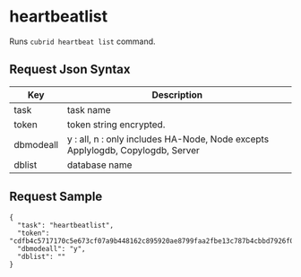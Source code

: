 # heartbeatlist

Runs `cubrid heartbeat list` command.

## Request Json Syntax

| **Key** | **Description** |
| --- | --- |
| task | task name |
| token | token string encrypted. |
| dbmodeall | y : all, n : only includes HA-Node, Node excepts Applylogdb, Copylogdb, Server |
| dblist | database name |

## Request Sample

```
{
  "task": "heartbeatlist",
  "token": "cdfb4c5717170c5e673cf07a9b448162c895920ae8799faa2fbe13c787b4cbbd7926f07dd201b6aa",
  "dbmodeall": "y",
  "dblist": ""
}
```
